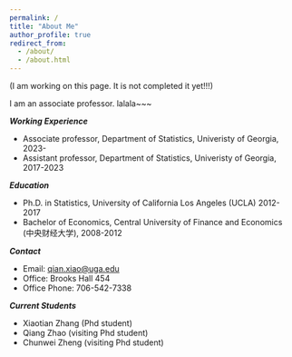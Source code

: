```yaml
---
permalink: /
title: "About Me"
author_profile: true
redirect_from: 
  - /about/
  - /about.html
---
```

(I am working on this page. It is not completed it yet!!!)

I am an associate professor. lalala~~~

***Working Experience***

* Associate professor, Department of Statistics, Univeristy of Georgia, 2023-
* Assistant professor, Department of Statistics, Univeristy of Georgia, 2017-2023

***Education***

* Ph.D. in Statistics, University of California Los Angeles (UCLA) 2012-2017
* Bachelor of Economics, Central University of Finance and Economics (中央财经大学), 2008-2012

***Contact***

* Email: qian.xiao@uga.edu
* Office: Brooks Hall 454
* Office Phone: 706-542-7338

***Current Students***
* Xiaotian Zhang (Phd student)
* Qiang Zhao (visiting Phd student)
* Chunwei Zheng (visiting Phd student)


